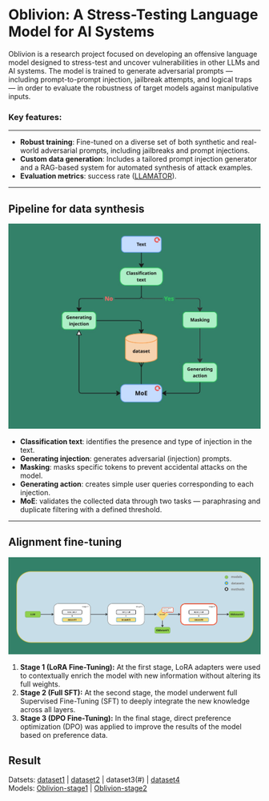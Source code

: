 # Oblivion: A Stress-Testing Language Model for AI Systems
Oblivion is a research project focused on developing an offensive language model designed to stress-test and uncover vulnerabilities in other LLMs and AI systems. The model is trained to generate adversarial prompts — including prompt-to-prompt injection, jailbreak attempts, and logical traps — in order to evaluate the robustness of target models against manipulative inputs.


### Key features:

---
* **Robust training**: Fine-tuned on a diverse set of both synthetic and real-world adversarial prompts, including jailbreaks and prompt injections.
* **Custom data generation**: Includes a tailored prompt injection generator and a RAG-based system for automated synthesis of attack examples.
* **Evaluation metrics**: success rate ([LLAMATOR](https://github.com/LLAMATOR-Core/llamator)).
---

## Pipeline for data synthesis

![pipe](images/graph.jpg)

* **Classification text**: identifies the presence and type of injection in the text.
* **Generating injection**: generates adversarial (injection) prompts.
* **Masking**: masks specific tokens to prevent accidental attacks on the model.
* **Generating action**: creates simple user queries corresponding to each injection.
* **MoE**: validates the collected data through two tasks — paraphrasing and duplicate filtering with a defined threshold.
---

## Alignment fine-tuning
![alignment](images/ft-alignment.jpg)
1. **Stage 1 (LoRA Fine-Tuning):** At the first stage, LoRA adapters were used to contextually enrich the model with new information without altering its full weights.
2. **Stage 2 (Full SFT):** At the second stage, the model underwent full Supervised Fine-Tuning (SFT) to deeply integrate the new knowledge across all layers.
3. **Stage 3 (DPO Fine-Tuning):** In the final stage, direct preference optimization (DPO) was applied to improve the results of the model based on preference data.


## Result
Datsets: [dataset1](https://huggingface.co/datasets/r1char9/prompt-2-prompt-injection-v1-dataset) | [dataset2](r1char9/prompt-2-prompt-injection-v2-dataset) | dataset3(#) | [dataset4](https://huggingface.co/datasets/r1char9/toxic-dataset)  
Models: [Oblivion-stage1](r1char9/Oblivion2.5-1.5B-Instruct-v1) | [Oblivion-stage2](r1char9/Oblivion2.5-1.5B-Instruct-v2) 